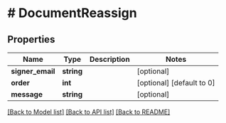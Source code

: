 # # DocumentReassign

## Properties

Name | Type | Description | Notes
------------ | ------------- | ------------- | -------------
**signer_email** | **string** |  | [optional]
**order** | **int** |  | [optional] [default to 0]
**message** | **string** |  | [optional]

[[Back to Model list]](../../README.md#models) [[Back to API list]](../../README.md#endpoints) [[Back to README]](../../README.md)
